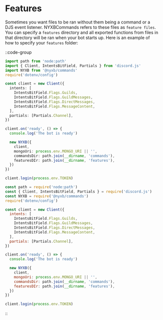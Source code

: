 # Features

Sometimes you want files to be ran without them being a command or a DJS event listener. NYXBCommands refers to these files as `feature files`. You can specify a `features` directory and all exported functions from files in that directory will be ran when your bot starts up.
Here is an example of how to specify your `features` folder:

::code-group
  ```ts [Typescript]
  import path from 'node:path'
  import { Client, IntentsBitField, Partials } from 'discord.js'
  import NYXB from '@nyxb/commands'
  require('dotenv/config')
  
  const client = new Client({
    intents: [
      IntentsBitField.Flags.Guilds,
      IntentsBitField.Flags.GuildMessages,
      IntentsBitField.Flags.DirectMessages,
      IntentsBitField.Flags.MessageContent,
    ],
    partials: [Partials.Channel],
})
  
  client.on('ready', () => {
    console.log('The bot is ready')
  
    new NYXB({
      client,
      mongoUri: process.env.MONGO_URI || '',
      commandsDir: path.join(__dirname, 'commands'),
      featuresDIr: path.join(__dirname, 'features'),
    })
  })
  
  client.login(process.env.TOKEN)
  ```
  ```js [Javascript]
  const path = require('node:path')
  const { Client, IntentsBitField, Partials } = require('discord.js')
  const NYXB = require('@nyxb/commands')
  require('dotenv/config')
  
  const client = new Client({
    intents: [
      IntentsBitField.Flags.Guilds,
      IntentsBitField.Flags.GuildMessages,
      IntentsBitField.Flags.DirectMessages,
      IntentsBitField.Flags.MessageContent,
    ],
    partials: [Partials.Channel],
})
  
  client.on('ready', () => {
    console.log('The bot is ready')
  
    new NYXB({
      client,
      mongoUri: process.env.MONGO_URI || '',
      commandsDir: path.join(__dirname, 'commands'),
      featuresDIr: path.join(__dirname, 'features'),
    })
  })
  
  client.login(process.env.TOKEN)
  ```
::

